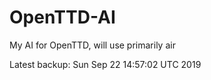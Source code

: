 # OpenTTD-AI
My AI for OpenTTD, will use primarily air

Latest backup: Sun Sep 22 14:57:02 UTC 2019
